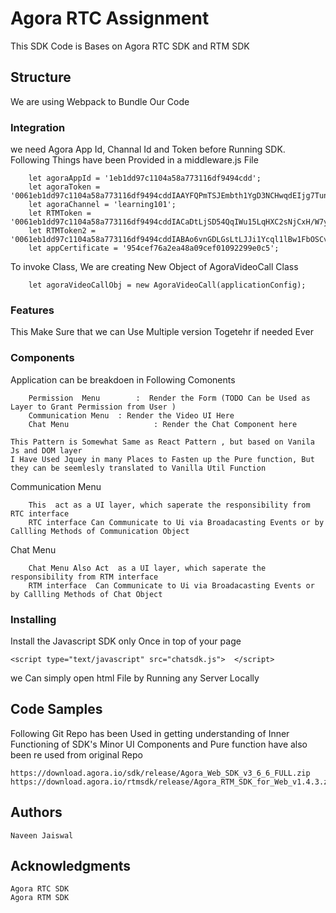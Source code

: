 # Agora RTC Assignment

This SDK Code is Bases on Agora RTC SDK and RTM SDK

## Structure

We are using Webpack to Bundle Our Code


### Integration

we need Agora App Id, Channal Id and Token before Running SDK.
Following Things have been Provided in a middleware.js File

```
	let agoraAppId = '1eb1dd97c1104a58a773116df9494cdd';
	let agoraToken = '0061eb1dd97c1104a58a773116df9494cddIAAYFQPmTSJEmbth1YgD3NCHwqdEIjg7TunH9moAc70NDf+vWnwAAAAAEABw2xAIUsKYYQEAAQBswphh';
	let agoraChannel = 'learning101';
	let RTMToken = '0061eb1dd97c1104a58a773116df9494cddIACaDtLjSD54QqIWu15LqHXC2sNjCxH/W7ycIoRP9igUZmLWbU8AAAAAEAAJlZGjKgyZYQEA6AMqDJlh';
	let RTMToken2 = '0061eb1dd97c1104a58a773116df9494cddIABAo6vnGDLGsLtLJJi1Ycql1lBw1FbOSCvftq7yTXJ657E681kAAAAAEAA7DHR';
	let appCertificate = '954cef76a2ea48a09cef01092299e0c5';
```
To invoke Class, 
We are creating New Object of AgoraVideoCall Class
```
	let agoraVideoCallObj = new AgoraVideoCall(applicationConfig);
```

### Features
This Make Sure that we can Use Multiple version Togetehr if needed Ever



### Components

Application can be breakdoen in Following Comonents
```
	Permission  Menu 		:  Render the Form (TODO Can be Used as Layer to Grant Permission from User )
	Communication Menu 	: Render the Video UI Here
	Chat Menu 					: Render the Chat Component here
```
```
This Pattern is Somewhat Same as React Pattern , but based on Vanila Js and DOM layer
I Have Used Jquey in many Places to Fasten up the Pure function, But they can be seemlesly translated to Vanilla Util Function
```

Communication Menu

```
	This  act as a UI layer, which saperate the responsibility from RTC interface  
	RTC interface Can Communicate to Ui via Broadacasting Events or by Callling Methods of Communication Object
```


Chat Menu

```
	Chat Menu Also Act  as a UI layer, which saperate the responsibility from RTM interface  
	RTM interface  Can Communicate to Ui via Broadacasting Events or by Callling Methods of Chat Object
```


### Installing

Install the Javascript SDK only Once in top of your page

```
<script type="text/javascript" src="chatsdk.js">  </script>

```
we Can simply open html File by Running any Server Locally


## Code Samples
Following Git Repo has been Used in getting understanding of Inner Functioning of SDK's 
Minor UI Components and Pure function have also been re used from original Repo
```
https://download.agora.io/sdk/release/Agora_Web_SDK_v3_6_6_FULL.zip
https://download.agora.io/rtmsdk/release/Agora_RTM_SDK_for_Web_v1.4.3.zip
```

## Authors
```
Naveen Jaiswal
```


## Acknowledgments
```
Agora RTC SDK
Agora RTM SDK
```

